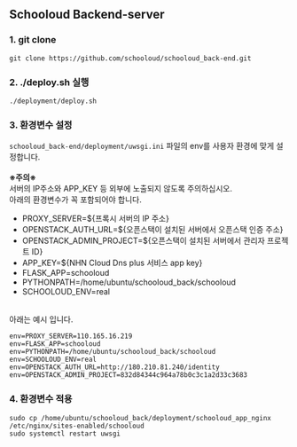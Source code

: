 ## Schooloud Backend-server

### 1. git clone

```
git clone https://github.com/schooloud/schooloud_back-end.git
```

### 2. ./deploy.sh 실행

```
./deployment/deploy.sh
```

### 3. 환경변수 설정

`schooloud_back-end/deployment/uwsgi.ini` 파일의 env를 사용자 환경에 맞게 설정합니다.<br><br>
**※주의※**<br>
서버의 IP주소와 APP_KEY 등 외부에 노출되지 않도록 주의하십시오. <br>
아래의 환경변수가 꼭 포함되어야 합니다.<br>

- PROXY_SERVER=${프록시 서버의 IP 주소}
- OPENSTACK_AUTH_URL=${오픈스택이 설치된 서버에서 오픈스택 인증 주소}
- OPENSTACK_ADMIN_PROJECT=${오픈스택이 설치된 서버에서 관리자 프로젝트 ID}
- APP_KEY=${NHN Cloud Dns plus 서비스 app key}
- FLASK_APP=schooloud
- PYTHONPATH=/home/ubuntu/schooloud_back/schooloud
- SCHOOLOUD_ENV=real <br><br>

아래는 예시 입니다.<br>

```
env=PROXY_SERVER=110.165.16.219
env=FLASK_APP=schooloud
env=PYTHONPATH=/home/ubuntu/schooloud_back/schooloud
env=SCHOOLOUD_ENV=real
env=OPENSTACK_AUTH_URL=http://180.210.81.240/identity
env=OPENSTACK_ADMIN_PROJECT=832d84344c964a78b0c3c1a2d33c3683
```

### 4. 환경변수 적용

```
sudo cp /home/ubuntu/schooloud_back/deployment/schooloud_app_nginx /etc/nginx/sites-enabled/schooloud
sudo systemctl restart uwsgi
```
